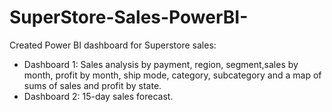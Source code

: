 # SuperStore-Sales-PowerBI-
Created Power BI dashboard for Superstore sales:
- Dashboard 1: Sales analysis by payment, region, segment,sales by month, profit by month, ship mode, category, subcategory and a map of sums of sales and profit by state.
- Dashboard 2: 15-day sales forecast.
